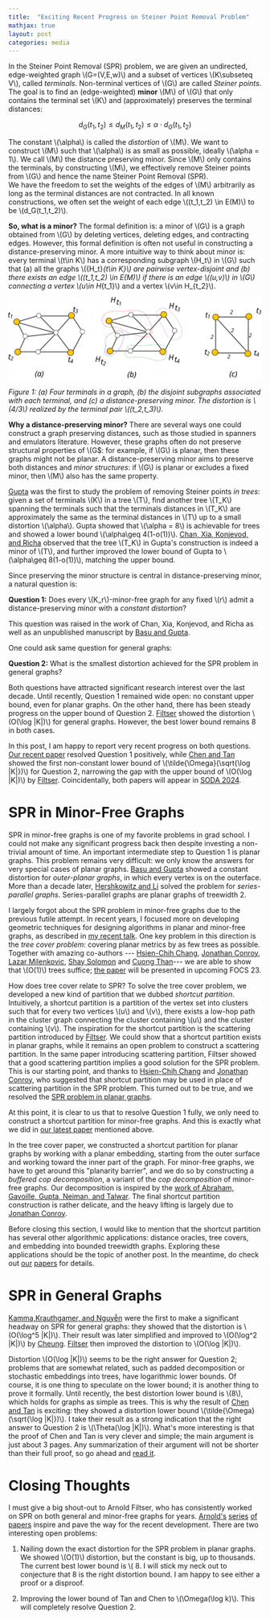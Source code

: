 ```yaml
---
title:  "Exciting Recent Progress on Steiner Point Removal Problem"
mathjax: true
layout: post
categories: media
---
```


In the Steiner Point Removal (SPR) problem, we are given an undirected, edge-weighted graph \\(G=(V,E,w)\\) and a subset of vertices \\(K\subseteq V\\), called *terminals*. Non-terminal vertices of \\(G\\) are called *Steiner points*. The goal is to find an (edge-weighted) **minor** \\(M\\) of \\(G\\) that only contains the terminal set \\(K\\) and (approximately) preserves the terminal distances: 

$$d_G(t_1,t_2)\leq d_M(t_1,t_2) \leq \alpha \cdot d_G(t_1,t_2)$$

 The constant \\(\alpha\\) is called the *distortion* of \\(M\\). We want to construct \\(M\\) such that \\(\alpha\\) is as small as possible, ideally \\(\alpha = 1\\).   We call \\(M\\) the distance preserving minor. Since \\(M\\) only contains the terminals, by constructing \\(M\\), we effectively remove Steiner points from \\(G\\) and hence the name  Steiner Point Removal (SPR).  
We have the freedom to set the weights of the edges of \\(M\\) arbitrarily as long as the terminal distances are not contracted. In all known constructions, we often set the weight of each edge \\((t_1,t_2) \in E(M)\\) to be \\(d_G(t_1,t_2)\\).

**So, what is a minor?** The formal definition is: a minor of \\(G\\) is a graph obtained from \\(G\\) by deleting vertices, deleting edges, and contracting edges. However, this formal definition is often not useful in constructing a distance-preserving minor. A more intuitive way to think about minor is:  every terminal \\(t\in K\\) has a corresponding subgraph \\(H_t\\) in \\(G\\) such that (a) all the graphs \\(\{H_t\}_{t\in K}\\) are pairwise vertex-disjoint and (b) there exists an edge \\((t_1,t_2) \in E(M)\\) if there is an edge \\((u,v)\\) in \\(G\\)  connecting a vertex \\(u\in H_{t_1}\\) and a vertex \\(v\in H_{t_2}\\).   

![](/assets/figs/SPREx.svg)

*Figure 1: (a) Four terminals in a graph, (b) the disjoint subgraphs associated with each terminal, and \(c\) a distance-preserving minor. The distortion is \\(4/3\\) realized by the terminal pair \\((t_2,t_3)\\).*

**Why a distance-preserving minor?** There are several ways one could construct a graph preserving distances, such as those studied in spanners and emulators literature. However, these graphs often do not preserve structural properties of \\(G$: for example, if \\(G\\) is planar, then these graphs might not be planar. A distance-preserving minor aims to preserve both distances and *minor structures*: if \\(G\\) is planar or excludes a fixed minor, then \\(M\\) also has the same property. 

[Gupta](https://dl.acm.org/doi/pdf/10.5555/365411.365448) was the first to study the problem of removing Steiner points *in trees*: given a set of terminals \\(K\\) in a tree \\(T\\), find another tree  \\(T_K\\) spanning the terminals such that the terminals distances in \\(T_K\\) are approximately the same as the terminal distances in \\(T\\) up to a small distortion \\(\alpha\\). Gupta showed that \\(\alpha = 8\\) is achievable for trees and showed a lower bound \\(\alpha\geq 4(1-o(1))\\). [Chan, Xia, Konjevod, and Richa](https://citeseerx.ist.psu.edu/document?repid=rep1&type=pdf&doi=7381c1d1acb2152cf979068660298a59250e62e8) observed that the tree \\(T_K\\) in Gupta's construction is indeed a minor of \\(T\\), and further improved the lower bound of Gupta to  \\(\alpha\geq 8(1-o(1))\\), matching the upper bound.

Since preserving the minor structure is central in distance-preserving minor, a natural question is: 

**Question 1:** Does every \\(K_r\\)-minor-free graph for any fixed \\(r\\) admit a distance-preserving minor with a *constant distortion*?

This question was raised in the work of Chan, Xia, Konjevod, and Richa as well as an unpublished manuscript by  [Basu and Gupta](https://www.ams.jhu.edu/~abasu9/papers/SPR.pdf). 

One could ask same question for general graphs:

**Question 2:** What is the smallest distortion achieved for the SPR problem in general graphs?

Both questions have attracted significant research interest over the last decade. Until recently, Question 1 remained wide open: no constant upper bound, even for planar graphs. On the other hand, there has been steady progress on the upper bound of Question 2.  [Filtser](https://epubs.siam.org/doi/pdf/10.1137/1.9781611975031.90)  showed the distortion \\(O(\log |K|)\\) for general graphs. However, the best lower bound remains 8 in both cases.

In this post, I am happy to report very recent progress on both questions. [Our recent paper](https://arxiv.org/abs/2308.00555) resolved Question 1 positively, while [Chen and Tan](https://arxiv.org/abs/2310.07862) showed the first non-constant lower bound of \\(\tilde{\Omega}(\sqrt{\log |K|})\\) for Question 2, narrowing the gap with the upper bound of \\(O(\log |K|)\\) by [Filtser](https://epubs.siam.org/doi/pdf/10.1137/1.9781611975031.90). Coincidentally, both papers will appear in [SODA 2024](https://www.siam.org/conferences/cm/conference/soda24). 


# SPR in Minor-Free Graphs

SPR in minor-free graphs is one of my favorite problems in grad school. I could not make any significant progress back then despite investing a non-trivial amount of time. An important intermediate step to Question 1 is planar graphs.   This problem remains very difficult: we only know the answers for very special cases of planar graphs. [Basu and Gupta](https://www.ams.jhu.edu/~abasu9/papers/SPR.pdf) showed a constant distortion for *outer-planar graphs*, in which every vertex is on the outerface. More than a decade later, [Hershkowitz and Li](https://arxiv.org/abs/2104.00750) solved the problem for *series-parallel graphs*. Series-parallel graphs are planar graphs of treewidth 2. 

I largely forgot about the SPR problem in minor-free graphs due to the previous futile attempt. In recent years, I focused more on developing geometric techniques for designing algorithms in planar and minor-free graphs, as described in [my recent talk](https://www.youtube.com/watch?v=H6X_SoiemMI). One key problem in this direction is the *tree cover problem*: covering planar metrics by as few trees as possible. Together with amazing co-authors --- [Hsien-Chih Chang](https://hcsoso.github.io/), [Jonathan Conroy](https://jonathan-conroy.github.io/), [Lazar Milenkovic](https://milenkoviclazar.github.io/), [Shay Solomon](https://sites.google.com/site/soloshay/) and [Cuong Than](https://thanvietcuong.github.io/)---  we are able to show that  \\(O(1)\\) trees suffice; [the paper](https://arxiv.org/abs/2306.06215) will be presented in upcoming FOCS 23. 

How does tree cover relate to SPR? To solve the tree cover problem, we developed a new kind of partition that we dubbed *shortcut partition*. Intuitively, a shortcut partition is a partition of the vertex set into clusters such that for every two vertices \\(u\\) and \\(v\\),  there exists a low-hop path in the cluster graph connecting the cluster containing \\(u\\) and the cluster containing \\(v\\). The inspiration for the shortcut partition is the scattering partition introduced by [Filtser](https://drops.dagstuhl.de/opus/volltexte/2020/12454/). We could show that a shortcut partition exists in planar graphs, while it remains an open problem to construct a scattering partition. In the same paper introducing scattering partition, Filtser showed that a good scattering partition implies a good solution for the SPR problem. This is our starting point, and thanks to [Hsien-Chih Chang](https://hcsoso.github.io/) and [Jonathan Conroy](https://jonathan-conroy.github.io/), who suggested that shortcut partition may be used in place of scattering partition in the SPR problem. This turned out to be true, and we resolved the [SPR problem in planar graphs](https://arxiv.org/abs/2306.06235). 

At this point, it is clear to us that to resolve Question 1 fully, we only need to construct a shortcut partition for minor-free graphs. And this is exactly what we did in [our latest paper](https://arxiv.org/abs/2306.06235) mentioned above. 

In the tree cover paper, we constructed a shortcut partition for planar graphs by working with a planar embedding, starting from the outer surface and working toward the inner part of the graph. For minor-free graphs, we have to get around this "planarity barrier", and we do so by constructing a *buffered cop decomposition*, a variant of the *cop decomposition* of minor-free graphs. Our decomposition is inspired by the [work of Abraham, Gavoille, Gupta, Neiman, and Talwar](https://arxiv.org/abs/1311.3048). The final shortcut partition construction is rather delicate, and the heavy lifting is largely due to [Jonathan Conroy](https://jonathan-conroy.github.io/).

Before closing this section, I would like to mention that the shortcut partition has several other algorithmic applications: distance oracles, tree covers, and embedding into bounded treewidth graphs. Exploring these applications should be the topic of another post. In the meantime, do check out [our](https://arxiv.org/abs/2306.06215) [papers](https://arxiv.org/abs/2306.06235) for details. 

# SPR in General Graphs

[Kamma,Krauthgamer, and Nguyễn](https://epubs.siam.org/doi/10.1137/140951382) were the first to make a significant headway on SPR for general graphs: they showed that the distortion is \\(O(\log^5 |K|)\\). Their result was later simplified and improved to \\(O(\log^2 |K|)\\) by [Cheung](https://arxiv.org/abs/1703.08790). [Filtser](https://arxiv.org/abs/1706.08115) then improved the distortion to  \\(O(\log |K|)\\). 

Distortion \\(O(\log |K|)\\) seems to be the right answer for Question 2; problems that are somewhat related, such as padded decomposition or stochastic embeddings into trees, have logarithmic lower bounds. Of course, it is one thing to speculate on the lower bound; it is another thing to prove it formally. Until recently, the best distortion lower bound is \\(8\\), which holds for graphs as simple as trees. This is why the result of [Chen and Tan](https://arxiv.org/abs/2310.07862) is exciting: they showed a distortion lower bound \\(\tilde{\Omega}(\sqrt{\log |K|})\\). I take their result as a strong indication that the right answer to Question 2 is \\(\Theta(\log |K|)\\). What's more interesting is that the proof of Chen and Tan is very clever and simple; the main argument is just about 3 pages. Any summarization of their argument will not be shorter than their full proof, so go ahead and [read it](https://arxiv.org/abs/2310.07862). 


# Closing Thoughts

I must give a big shout-out to Arnold Filtser, who has consistently worked on SPR on both general and minor-free graphs for years. [Arnold's](https://arxiv.org/abs/1809.00942)  [series](https://epubs.siam.org/doi/pdf/10.1137/1.9781611975031.90) [of](https://arxiv.org/abs/1808.02800) [papers](https://drops.dagstuhl.de/opus/volltexte/2020/12454/) inspire and pave the way for the recent development. There are two interesting open problems:

1. Nailing down the exact distortion for the SPR problem in planar graphs. We showed \\(O(1)\\) distortion, but the constant is big, up to thousands. The current best lower bound is \\( 8. I will stick my neck out to conjecture that 8 is the right distortion bound. I am happy to see either a proof or a disproof.

2. Improving the lower bound of Tan and Chen to \\(\Omega(\log k)\\). This will completely resolve Question 2.